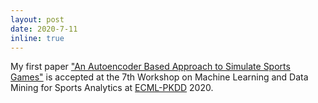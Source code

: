 ```yaml
---
layout: post
date: 2020-7-11
inline: true
---
```


My first paper <a href="https://arxiv.org/abs/2007.10257">"An Autoencoder Based Approach to Simulate Sports Games"</a> is accepted at the 7th Workshop on Machine Learning and Data Mining for Sports Analytics at <a href="https://ecmlpkdd2020.net/">ECML-PKDD</a> 2020.